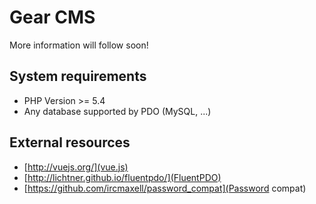 # Gear CMS
More information will follow soon!

## System requirements

*  PHP Version >= 5.4
*  Any database supported by PDO (MySQL, ...)

## External resources

* [http://vuejs.org/](vue.js)
* [http://lichtner.github.io/fluentpdo/](FluentPDO)
* [https://github.com/ircmaxell/password_compat](Password compat)
